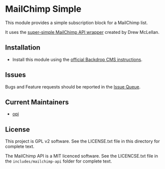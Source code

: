 MailChimp Simple
================

This module provides a simple subscription block for a MailChimp list.

It uses the [super-simple MailChimp API wrapper](https://github.com/drewm/mailchimp-api) created by Drew McLellan.

Installation
------------

- Install this module using the [official Backdrop CMS instructions](https://backdropcms.org/guide/modules).

Issues
------

Bugs and Feature requests should be reported in the [Issue Queue](https://github.com/opi/mailchimpsimple/issues).

Current Maintainers
-------------------

- [opi](https://github.com/opi)


License
-------

This project is GPL v2 software. See the LICENSE.txt file in this directory for
complete text.

The MailChimp API is a MIT licenced software. See the LICENCSE.txt file in the
`includes/mailchimp-api` folder for complete text.

